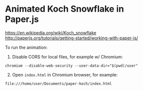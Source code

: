 
# Animated Koch Snowflake in Paper.js

https://en.wikipedia.org/wiki/Koch_snowflake
http://paperjs.org/tutorials/getting-started/working-with-paper-js/

To run the animation:

1. Disable CORS for local files, for example w/ Chromium:

```chromium --disable-web-security --user-data-dir="$(pwd)/user"```

2. Open `index.html` in Chromium browser, for example:

```file:///home/user/Documents/paper-koch/index.html```
